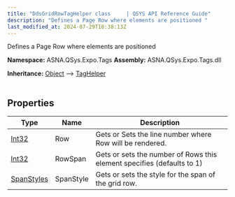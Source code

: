 ```yaml
---
title: "DdsGridRowTagHelper class     | QSYS API Reference Guide"
description: "Defines a Page Row where elements are positioned "
last_modified_at: 2024-07-29T18:38:13Z
---
```


Defines a Page Row where elements are positioned

**Namespace:** ASNA.QSys.Expo.Tags
**Assembly:** ASNA.QSys.Expo.Tags.dll

**Inheritance:** [Object](https://docs.microsoft.com/en-us/dotnet/api/system.object) --> [TagHelper](https://learn.microsoft.com/en-us/dotnet/api/microsoft.aspnetcore.razor.taghelpers.taghelper?view=aspnetcore-8.0)
<br>
<br>

## Properties

| Type | Name | Description
| --- | --- | --- 
| [Int32](https://learn.microsoft.com/en-us/dotnet/csharp/language-reference/builtin-types/integral-numeric-types) | Row | Gets or Sets the line number where Row will be rendered. |
| [Int32](https://learn.microsoft.com/en-us/dotnet/csharp/language-reference/builtin-types/integral-numeric-types) | RowSpan | Gets or sets the number of Rows this element specifies (defaults to 1) |
| [SpanStyles](/reference/expo/qsys-expo-tags/span-styles.html) | SpanStyle | Gets or sets the style for the span of the grid row. |
